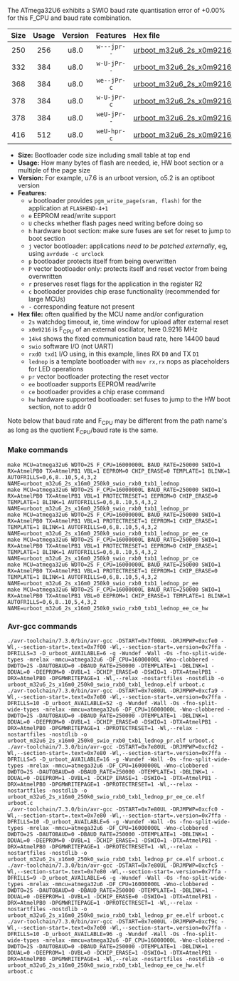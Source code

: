The ATmega32U6 exhibits a SWIO baud rate quantisation error of +0.00% for this F_CPU and baud rate combination.

|Size|Usage|Version|Features|Hex file|
|:-:|:-:|:-:|:-:|:--|
|250|256|u8.0|`w---jpr--`|[urboot_m32u6_2s_x0m9216_14k4_swio_rxb0_txb1_lednop.hex](https://raw.githubusercontent.com/stefanrueger/urboot.hex/main/mcus/atmega32u6/watchdog_2_s/external_oscillator_x/%2B0m921600_hz/%2B%2B14k4_baud/swio_rxb0_txb1/lednop/urboot_m32u6_2s_x0m9216_14k4_swio_rxb0_txb1_lednop.hex)|
|332|384|u8.0|`w-U-jPr--`|[urboot_m32u6_2s_x0m9216_14k4_swio_rxb0_txb1_lednop_pr.hex](https://raw.githubusercontent.com/stefanrueger/urboot.hex/main/mcus/atmega32u6/watchdog_2_s/external_oscillator_x/%2B0m921600_hz/%2B%2B14k4_baud/swio_rxb0_txb1/lednop/urboot_m32u6_2s_x0m9216_14k4_swio_rxb0_txb1_lednop_pr.hex)|
|368|384|u8.0|`we--jPr-c`|[urboot_m32u6_2s_x0m9216_14k4_swio_rxb0_txb1_lednop_pr_ee_ce.hex](https://raw.githubusercontent.com/stefanrueger/urboot.hex/main/mcus/atmega32u6/watchdog_2_s/external_oscillator_x/%2B0m921600_hz/%2B%2B14k4_baud/swio_rxb0_txb1/lednop/urboot_m32u6_2s_x0m9216_14k4_swio_rxb0_txb1_lednop_pr_ee_ce.hex)|
|378|384|u8.0|`w-U-jPr-c`|[urboot_m32u6_2s_x0m9216_14k4_swio_rxb0_txb1_lednop_pr_ce.hex](https://raw.githubusercontent.com/stefanrueger/urboot.hex/main/mcus/atmega32u6/watchdog_2_s/external_oscillator_x/%2B0m921600_hz/%2B%2B14k4_baud/swio_rxb0_txb1/lednop/urboot_m32u6_2s_x0m9216_14k4_swio_rxb0_txb1_lednop_pr_ce.hex)|
|378|384|u8.0|`weU-jPr--`|[urboot_m32u6_2s_x0m9216_14k4_swio_rxb0_txb1_lednop_pr_ee.hex](https://raw.githubusercontent.com/stefanrueger/urboot.hex/main/mcus/atmega32u6/watchdog_2_s/external_oscillator_x/%2B0m921600_hz/%2B%2B14k4_baud/swio_rxb0_txb1/lednop/urboot_m32u6_2s_x0m9216_14k4_swio_rxb0_txb1_lednop_pr_ee.hex)|
|416|512|u8.0|`weU-hpr-c`|[urboot_m32u6_2s_x0m9216_14k4_swio_rxb0_txb1_lednop_ee_ce_hw.hex](https://raw.githubusercontent.com/stefanrueger/urboot.hex/main/mcus/atmega32u6/watchdog_2_s/external_oscillator_x/%2B0m921600_hz/%2B%2B14k4_baud/swio_rxb0_txb1/lednop/urboot_m32u6_2s_x0m9216_14k4_swio_rxb0_txb1_lednop_ee_ce_hw.hex)|

- **Size:** Bootloader code size including small table at top end
- **Usage:** How many bytes of flash are needed, ie, HW boot section or a multiple of the page size
- **Version:** For example, u7.6 is an urboot version, o5.2 is an optiboot version
- **Features:**
  + `w` bootloader provides `pgm_write_page(sram, flash)` for the application at `FLASHEND-4+1`
  + `e` EEPROM read/write support
  + `U` checks whether flash pages need writing before doing so
  + `h` hardware boot section: make sure fuses are set for reset to jump to boot section
  + `j` vector bootloader: applications *need to be patched externally*, eg, using `avrdude -c urclock`
  + `p` bootloader protects itself from being overwritten
  + `P` vector bootloader only: protects itself and reset vector from being overwritten
  + `r` preserves reset flags for the application in the register R2
  + `c` bootloader provides chip erase functionality (recommended for large MCUs)
  + `-` corresponding feature not present
- **Hex file:** often qualified by the MCU name and/or configuration
  + `2s` watchdog timeout, ie, time window for upload after external reset
  + `x0m9216` is F<sub>CPU</sub> of an external oscillator, here 0.9216 MHz
  + `14k4` shows the fixed communication baud rate, here 14400 baud
  + `swio` software I/O (not UART)
  + `rxd0 txd1` I/O using, in this example, lines RX `D0` and TX `D1`
  + `lednop` is a template bootloader with `mov rx,rx` nops as placeholders for LED operations
  + `pr` vector bootloader protecting the reset vector
  + `ee` bootloader supports EEPROM read/write
  + `ce` bootloader provides a chip erase command
  + `hw` hardware supported bootloader: set fuses to jump to the HW boot section, not to addr 0


Note below that baud rate and F<sub>CPU</sub> may be different from the path name's as long as the quotient F<sub>CPU</sub>/baud rate is the same.

### Make commands
```
make MCU=atmega32u6 WDTO=2S F_CPU=16000000L BAUD_RATE=250000 SWIO=1 RX=AtmelPB0 TX=AtmelPB1 VBL=1 EEPROM=0 CHIP_ERASE=0 TEMPLATE=1 BLINK=1 AUTOFRILLS=0,6,8..10,5,4,3,2 NAME=urboot_m32u6_2s_x16m0_250k0_swio_rxb0_txb1_lednop
make MCU=atmega32u6 WDTO=2S F_CPU=16000000L BAUD_RATE=250000 SWIO=1 RX=AtmelPB0 TX=AtmelPB1 VBL=1 PROTECTRESET=1 EEPROM=0 CHIP_ERASE=0 TEMPLATE=1 BLINK=1 AUTOFRILLS=0,6,8..10,5,4,3,2 NAME=urboot_m32u6_2s_x16m0_250k0_swio_rxb0_txb1_lednop_pr
make MCU=atmega32u6 WDTO=2S F_CPU=16000000L BAUD_RATE=250000 SWIO=1 RX=AtmelPB0 TX=AtmelPB1 VBL=1 PROTECTRESET=1 EEPROM=1 CHIP_ERASE=1 TEMPLATE=1 BLINK=1 AUTOFRILLS=0,6,8..10,5,4,3,2 NAME=urboot_m32u6_2s_x16m0_250k0_swio_rxb0_txb1_lednop_pr_ee_ce
make MCU=atmega32u6 WDTO=2S F_CPU=16000000L BAUD_RATE=250000 SWIO=1 RX=AtmelPB0 TX=AtmelPB1 VBL=1 PROTECTRESET=1 EEPROM=0 CHIP_ERASE=1 TEMPLATE=1 BLINK=1 AUTOFRILLS=0,6,8..10,5,4,3,2 NAME=urboot_m32u6_2s_x16m0_250k0_swio_rxb0_txb1_lednop_pr_ce
make MCU=atmega32u6 WDTO=2S F_CPU=16000000L BAUD_RATE=250000 SWIO=1 RX=AtmelPB0 TX=AtmelPB1 VBL=1 PROTECTRESET=1 EEPROM=1 CHIP_ERASE=0 TEMPLATE=1 BLINK=1 AUTOFRILLS=0,6,8..10,5,4,3,2 NAME=urboot_m32u6_2s_x16m0_250k0_swio_rxb0_txb1_lednop_pr_ee
make MCU=atmega32u6 WDTO=2S F_CPU=16000000L BAUD_RATE=250000 SWIO=1 RX=AtmelPB0 TX=AtmelPB1 VBL=0 EEPROM=1 CHIP_ERASE=1 TEMPLATE=1 BLINK=1 AUTOFRILLS=0,6,8..10,5,4,3,2 NAME=urboot_m32u6_2s_x16m0_250k0_swio_rxb0_txb1_lednop_ee_ce_hw
```

### Avr-gcc commands
```
./avr-toolchain/7.3.0/bin/avr-gcc -DSTART=0x7f00UL -DRJMPWP=0xcfe0 -Wl,--section-start=.text=0x7f00 -Wl,--section-start=.version=0x7ffa -DFRILLS=3 -D_urboot_AVAILABLE=6 -g -Wundef -Wall -Os -fno-split-wide-types -mrelax -mmcu=atmega32u6 -DF_CPU=16000000L -Wno-clobbered -DWDTO=2S -DAUTOBAUD=0 -DBAUD_RATE=250000 -DTEMPLATE=1 -DBLINK=1 -DDUAL=0 -DEEPROM=0 -DVBL=1 -DCHIP_ERASE=0 -DSWIO=1 -DTX=AtmelPB1 -DRX=AtmelPB0 -DPGMWRITEPAGE=1 -Wl,--relax -nostartfiles -nostdlib -o urboot_m32u6_2s_x16m0_250k0_swio_rxb0_txb1_lednop.elf urboot.c
./avr-toolchain/7.3.0/bin/avr-gcc -DSTART=0x7e80UL -DRJMPWP=0xcfa9 -Wl,--section-start=.text=0x7e80 -Wl,--section-start=.version=0x7ffa -DFRILLS=10 -D_urboot_AVAILABLE=52 -g -Wundef -Wall -Os -fno-split-wide-types -mrelax -mmcu=atmega32u6 -DF_CPU=16000000L -Wno-clobbered -DWDTO=2S -DAUTOBAUD=0 -DBAUD_RATE=250000 -DTEMPLATE=1 -DBLINK=1 -DDUAL=0 -DEEPROM=0 -DVBL=1 -DCHIP_ERASE=0 -DSWIO=1 -DTX=AtmelPB1 -DRX=AtmelPB0 -DPGMWRITEPAGE=1 -DPROTECTRESET=1 -Wl,--relax -nostartfiles -nostdlib -o urboot_m32u6_2s_x16m0_250k0_swio_rxb0_txb1_lednop_pr.elf urboot.c
./avr-toolchain/7.3.0/bin/avr-gcc -DSTART=0x7e80UL -DRJMPWP=0xcfd2 -Wl,--section-start=.text=0x7e80 -Wl,--section-start=.version=0x7ffa -DFRILLS=5 -D_urboot_AVAILABLE=16 -g -Wundef -Wall -Os -fno-split-wide-types -mrelax -mmcu=atmega32u6 -DF_CPU=16000000L -Wno-clobbered -DWDTO=2S -DAUTOBAUD=0 -DBAUD_RATE=250000 -DTEMPLATE=1 -DBLINK=1 -DDUAL=0 -DEEPROM=1 -DVBL=1 -DCHIP_ERASE=1 -DSWIO=1 -DTX=AtmelPB1 -DRX=AtmelPB0 -DPGMWRITEPAGE=1 -DPROTECTRESET=1 -Wl,--relax -nostartfiles -nostdlib -o urboot_m32u6_2s_x16m0_250k0_swio_rxb0_txb1_lednop_pr_ee_ce.elf urboot.c
./avr-toolchain/7.3.0/bin/avr-gcc -DSTART=0x7e80UL -DRJMPWP=0xcfc0 -Wl,--section-start=.text=0x7e80 -Wl,--section-start=.version=0x7ffa -DFRILLS=10 -D_urboot_AVAILABLE=6 -g -Wundef -Wall -Os -fno-split-wide-types -mrelax -mmcu=atmega32u6 -DF_CPU=16000000L -Wno-clobbered -DWDTO=2S -DAUTOBAUD=0 -DBAUD_RATE=250000 -DTEMPLATE=1 -DBLINK=1 -DDUAL=0 -DEEPROM=0 -DVBL=1 -DCHIP_ERASE=1 -DSWIO=1 -DTX=AtmelPB1 -DRX=AtmelPB0 -DPGMWRITEPAGE=1 -DPROTECTRESET=1 -Wl,--relax -nostartfiles -nostdlib -o urboot_m32u6_2s_x16m0_250k0_swio_rxb0_txb1_lednop_pr_ce.elf urboot.c
./avr-toolchain/7.3.0/bin/avr-gcc -DSTART=0x7e80UL -DRJMPWP=0xcfc5 -Wl,--section-start=.text=0x7e80 -Wl,--section-start=.version=0x7ffa -DFRILLS=9 -D_urboot_AVAILABLE=6 -g -Wundef -Wall -Os -fno-split-wide-types -mrelax -mmcu=atmega32u6 -DF_CPU=16000000L -Wno-clobbered -DWDTO=2S -DAUTOBAUD=0 -DBAUD_RATE=250000 -DTEMPLATE=1 -DBLINK=1 -DDUAL=0 -DEEPROM=1 -DVBL=1 -DCHIP_ERASE=0 -DSWIO=1 -DTX=AtmelPB1 -DRX=AtmelPB0 -DPGMWRITEPAGE=1 -DPROTECTRESET=1 -Wl,--relax -nostartfiles -nostdlib -o urboot_m32u6_2s_x16m0_250k0_swio_rxb0_txb1_lednop_pr_ee.elf urboot.c
./avr-toolchain/7.3.0/bin/avr-gcc -DSTART=0x7e00UL -DRJMPWP=0xcf9c -Wl,--section-start=.text=0x7e00 -Wl,--section-start=.version=0x7ffa -DFRILLS=10 -D_urboot_AVAILABLE=96 -g -Wundef -Wall -Os -fno-split-wide-types -mrelax -mmcu=atmega32u6 -DF_CPU=16000000L -Wno-clobbered -DWDTO=2S -DAUTOBAUD=0 -DBAUD_RATE=250000 -DTEMPLATE=1 -DBLINK=1 -DDUAL=0 -DEEPROM=1 -DVBL=0 -DCHIP_ERASE=1 -DSWIO=1 -DTX=AtmelPB1 -DRX=AtmelPB0 -DPGMWRITEPAGE=1 -Wl,--relax -nostartfiles -nostdlib -o urboot_m32u6_2s_x16m0_250k0_swio_rxb0_txb1_lednop_ee_ce_hw.elf urboot.c
```

